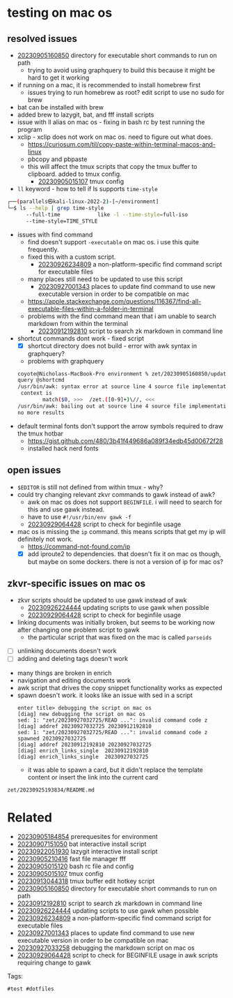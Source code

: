 # testing on mac os

## resolved issues
- [20230905160850](/zet/20230905160850/README.md) directory for executable short commands to run on path
  - trying to avoid using graphquery to build this because it might be hard to get it working
- if running on a mac, it is recommended to install homebrew first
  - issues trying to run homebrew as root? edit script to use no sudo for brew
- bat can be installed with brew
- added brew to lazygit, bat, and fff install scripts
- issue with ll alias on mac os - fixing in bash rc by test running the program
- xclip - xclip does not work on mac os. need to figure out what does.
  - https://curiosum.com/til/copy-paste-within-terminal-macos-and-linux
  - pbcopy and pbpaste
  - this will affect the tmux scripts that copy the tmux buffer to clipboard. added to tmux config.
    - [20230905015107](/zet/20230905015107/README.md) tmux config
- `ll` keyword - how to tell if ls supports `time-style`
```bash
┌──(parallels㉿kali-linux-2022-2)-[~/environment]
└─$ ls --help | grep time-style
      --full-time            like -l --time-style=full-iso
      --time-style=TIME_STYLE
```
- issues with find command
  - find doesn't support `-executable` on mac os. i use this quite frequently.
  - fixed this with a custom script.
    - [20230926234809](/zet/20230926234809/README.md) a non-platform-specific find command script for executable files
  - many places still need to be updated to use this script
    - [20230927001343](/zet/20230927001343/README.md) places to update find command to use new executable version in order to be compatible on mac
  - https://apple.stackexchange.com/questions/116367/find-all-executable-files-within-a-folder-in-terminal
  - problems with the find command mean that i am unable to search markdown from within the terminal
    - [20230912192810](/zet/20230912192810/README.md) script to search zk markdown in command line
- shortcut commands dont work - fixed script
  - [x] shortcut directory does not build - error with awk syntax in graphquery?
  - problems with graphquery
  ```bash
  coyote@Nicholass-MacBook-Pro environment % zet/20230905160850/update-shortcuts
  query @shortcmd
  /usr/bin/awk: syntax error at source line 4 source file implementation/parseids
   context is
          match($0, >>>  /zet.([0-9]+)\//, <<<
  /usr/bin/awk: bailing out at source line 4 source file implementation/parseids
  no more results
  ```
- default terminal fonts don't support the arrow symbols required to draw the tmux hotbar
  - https://gist.github.com/480/3b41f449686a089f34edb45d00672f28
  - installed hack nerd fonts

## open issues
- `$EDITOR` is still not defined from within tmux - why?
- could try changing relevant zkvr commands to gawk instead of awk?
  - awk on mac os does not support `BEGINFILE`. i will need to search for this and use gawk instead.
  - have to use `#!/usr/bin/env gawk -f`
  - [20230929064428](/zet/20230929064428/README.md) script to check for beginfile usage
- mac os is missing the `ip` command. this means scripts that get my ip will definitely not work.
  - https://command-not-found.com/ip
  - [x] add iproute2 to dependencies. that doesn't fix it on mac os though, but maybe on some dockers. there is not a version of ip for mac os?

## zkvr-specific issues on mac os
- zkvr scripts should be updated to use gawk instead of awk
  - [20230926224444](/zet/20230926224444/README.md) updating scripts to use gawk when possible
  - [20230929064428](/zet/20230929064428/README.md) script to check for beginfile usage
- linking documents was initially broken, but seems to be working now after changing one problem script to gawk
  - the particular script that was fixed on the mac is called `parseids`
- [ ] unlinking documents doesn't work
- [ ] adding and deleting tags doesn't work
- many things are broken in enrich
- navigation and editing documents work
- awk script that drives the copy snippet functionality works as expected
- spawn doesn't work. it looks like an issue with sed in a script
  ```
  enter title> debugging the script on mac os
  [diag] new debugging the script on mac os
  sed: 1: "zet/20230927032725/READ ...": invalid command code z
  [diag] addref 20230927032725 20230912192810
  sed: 1: "zet/20230927032725/READ ...": invalid command code z
  spawned 20230927032725
  [diag] addref 20230912192810 20230927032725
  [diag] enrich_links_single  20230912192810
  [diag] enrich_links_single  20230927032725
  ```
  - it was able to spawn a card, but it didn't replace the template content or insert the link into the current card

` zet/20230925193834/README.md `

# Related

- [20230905184854](/zet/20230905184854/README.md) prerequesites for environment
- [20230907151050](/zet/20230907151050/README.md) bat interactive install script
- [20230922051930](/zet/20230922051930/README.md) lazygit interactive install script
- [20230905210416](/zet/20230905210416/README.md) fast file manager fff
- [20230905015120](/zet/20230905015120/README.md) bash rc file and config
- [20230905015107](/zet/20230905015107/README.md) tmux config
- [20230913044318](/zet/20230913044318/README.md) tmux buffer edit hotkey script
- [20230905160850](/zet/20230905160850/README.md) directory for executable short commands to run on path
- [20230912192810](/zet/20230912192810/README.md) script to search zk markdown in command line
- [20230926224444](/zet/20230926224444/README.md) updating scripts to use gawk when possible
- [20230926234809](/zet/20230926234809/README.md) a non-platform-specific find command script for executable files
- [20230927001343](/zet/20230927001343/README.md) places to update find command to use new executable version in order to be compatible on mac
- [20230927033258](/zet/20230927033258/README.md) debugging the markdown script on mac os
- [20230929064428](/zet/20230929064428/README.md) script to check for BEGINFILE usage in awk scripts requiring change to gawk

Tags:

    #test #dotfiles
